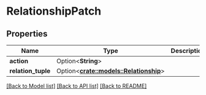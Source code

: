 # RelationshipPatch

## Properties

Name | Type | Description | Notes
------------ | ------------- | ------------- | -------------
**action** | Option<**String**> |  | [optional]
**relation_tuple** | Option<[**crate::models::Relationship**](relationship.md)> |  | [optional]

[[Back to Model list]](../README.md#documentation-for-models) [[Back to API list]](../README.md#documentation-for-api-endpoints) [[Back to README]](../README.md)


